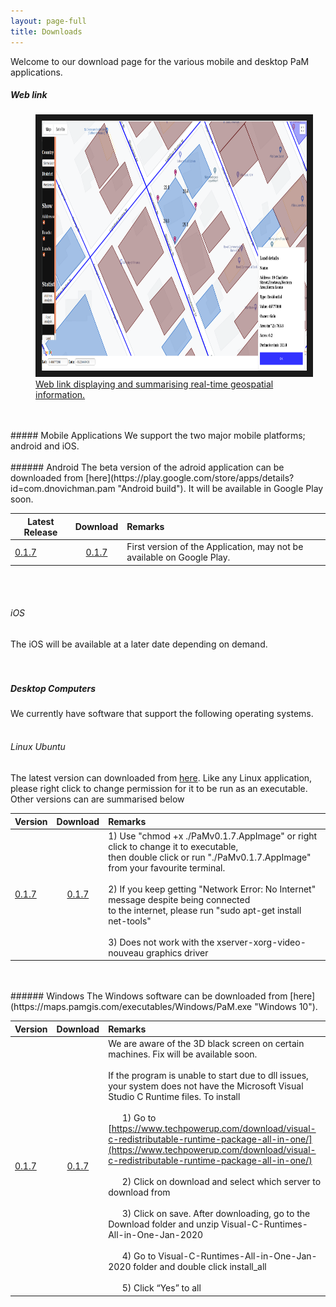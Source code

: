 ```yaml
---
layout: page-full
title: Downloads
---
```

Welcome to our download page for the various mobile and desktop PaM applications.

##### Web link
<figure>
<a href="https://maps.pamgis.com/pam_2dmaps.html
" target="_blank"><img src="/media/compressed/weblink.png" 
alt="IMAGE ALT TEXT HERE" width="600" height="400" border="10" />
 <figcaption>
 Web link displaying and summarising real-time geospatial information.
 </figcaption></a>
</figure>

<br/>
<br/>
##### Mobile Applications
We support the two major mobile platforms; android and iOS. 
<br/>
<br/>
###### Android
The beta version of the adroid application can be downloaded from [here](https://play.google.com/store/apps/details?id=com.dnovichman.pam "Android build"). It will be available in Google Play soon. 


| Latest Release        | Download     | Remarks  |
| ------------- |:-------------:| :-----|
| [0.1.7](https://play.google.com/store/apps/details?id=com.dnovichman.pam "v0.1.7")      | [0.1.7](https://play.google.com/store/apps/details?id=com.dnovichman.pam "v0.1.7") | First version of the Application, may not be available on Google Play. |


<br/>
<br/>

###### iOS
The iOS will be available at a later date depending on demand.
<br/>
<br/>
<br/>
##### Desktop Computers
We currently have software that support the following operating systems.
<br/>
<br/>
###### Linux Ubuntu
The latest version can downloaded from [here](https://maps.pamgis.com/executables/Linux/PAMv0.1.7.AppImage "Linux build"). Like any Linux application, please right click to change permission for it to be run as an executable. Other versions can are summarised below

| Version        | Download     | Remarks  |
| ------------- |:-------------:| :-----|
| [0.1.7](https://maps.pamgis.com/executables/Android/PAMv0.1.7.AppImage "v0.1.7")      | [0.1.7](https://maps.pamgis.com/executables/Linux/PAMv0.1.7.AppImage "v0.1.7") | 1) Use "chmod +x ./PaMv0.1.7.AppImage" or right click to change it to executable,<br/> then double click or run "./PaMv0.1.7.AppImage" from your favourite terminal. <br/><br/> 2) If you keep getting "Network Error: No Internet" message despite being connected  <br/>to the internet, please run "sudo apt-get install net-tools" <br/><br/> 3) Does not work with the xserver-xorg-video-nouveau graphics driver|

<br/>
<br/>
###### Windows
The Windows software can be downloaded from [here](https://maps.pamgis.com/executables/Windows/PaM.exe "Windows 10").


| Version        | Download     | Remarks  |
| ------------- |:-------------:| :-----|
| [0.1.7](https://maps.pamgis.com/executables/Windows/PaM.exe "v0.1.7")      | [0.1.7](https://maps.pamgis.com/executables/Windows/PaM.exe "v0.1.7")  | We are aware of the 3D black screen on certain machines. Fix will be available soon. <br/><br/>If the program is unable to start due to dll issues, your system does not have the Microsoft Visual Studio C Runtime files. To install <br/><br/> &nbsp;&nbsp;&nbsp;&nbsp;&nbsp;&nbsp;1) Go to [https://www.techpowerup.com/download/visual-c-redistributable-runtime-package-all-in-one/](https://www.techpowerup.com/download/visual-c-redistributable-runtime-package-all-in-one/) <br/><br/> &nbsp;&nbsp;&nbsp;&nbsp;&nbsp;&nbsp;2) Click on download and select which server to download from <br/><br/> &nbsp;&nbsp;&nbsp;&nbsp;&nbsp;&nbsp;3) Click on save. After downloading, go to the Download folder and unzip Visual-C-Runtimes-All-in-One-Jan-2020 <br/><br/> &nbsp;&nbsp;&nbsp;&nbsp;&nbsp;&nbsp;4) Go to Visual-C-Runtimes-All-in-One-Jan-2020 folder and double click install_all <br/><br/> &nbsp;&nbsp;&nbsp;&nbsp;&nbsp;&nbsp;5) Click “Yes” to all|
